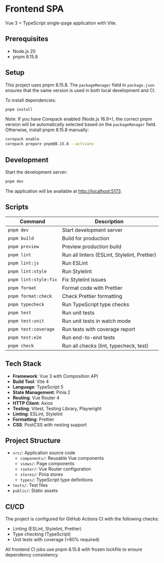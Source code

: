 # Frontend SPA

Vue 3 + TypeScript single-page application with Vite.

## Prerequisites

- Node.js 20
- pnpm 8.15.8

## Setup

This project uses pnpm 8.15.8. The `packageManager` field in `package.json` ensures that the same version is used in both local development and CI.

To install dependencies:

```bash
pnpm install
```

Note: If you have Corepack enabled (Node.js 16.9+), the correct pnpm version will be automatically selected based on the `packageManager` field. Otherwise, install pnpm 8.15.8 manually:

```bash
corepack enable
corepack prepare pnpm@8.15.8 --activate
```

## Development

Start the development server:

```bash
pnpm dev
```

The application will be available at [http://localhost:5173](http://localhost:5173).

## Scripts

| Command | Description |
| --- | --- |
| `pnpm dev` | Start development server |
| `pnpm build` | Build for production |
| `pnpm preview` | Preview production build |
| `pnpm lint` | Run all linters (ESLint, Stylelint, Prettier) |
| `pnpm lint:js` | Run ESLint |
| `pnpm lint:style` | Run Stylelint |
| `pnpm lint:style:fix` | Fix Stylelint issues |
| `pnpm format` | Format code with Prettier |
| `pnpm format:check` | Check Prettier formatting |
| `pnpm typecheck` | Run TypeScript type checks |
| `pnpm test` | Run unit tests |
| `pnpm test:unit` | Run unit tests in watch mode |
| `pnpm test:coverage` | Run tests with coverage report |
| `pnpm test:e2e` | Run end-to-end tests |
| `pnpm check` | Run all checks (lint, typecheck, test) |

## Tech Stack

- **Framework**: Vue 3 with Composition API
- **Build Tool**: Vite 4
- **Language**: TypeScript 5
- **State Management**: Pinia 2
- **Routing**: Vue Router 4
- **HTTP Client**: Axios
- **Testing**: Vitest, Testing Library, Playwright
- **Linting**: ESLint, Stylelint
- **Formatting**: Prettier
- **CSS**: PostCSS with nesting support

## Project Structure

- `src/`: Application source code
  - `components/`: Reusable Vue components
  - `views/`: Page components
  - `router/`: Vue Router configuration
  - `stores/`: Pinia stores
  - `types/`: TypeScript type definitions
- `tests/`: Test files
- `public/`: Static assets

## CI/CD

The project is configured for GitHub Actions CI with the following checks:

- Linting (ESLint, Stylelint, Prettier)
- Type checking (TypeScript)
- Unit tests with coverage (>80% required)

All frontend CI jobs use pnpm 8.15.8 with frozen lockfile to ensure dependency consistency.
